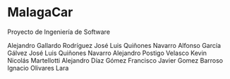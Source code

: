 # MalagaCar
Proyecto de Ingeniería de Software

Alejandro Gallardo Rodríguez
José Luis Quiñones Navarro
Alfonso García Gálvez
José Luis Quiñones Navarro
Alejandro Postigo Velasco
Kevin Nicolás Martellotti
Alejandro Díaz Gómez
Francisco Javier Gomez Barroso
Ignacio Olivares Lara
